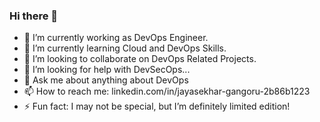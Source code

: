 ### Hi there 👋

- 🔭 I’m currently working as DevOps Engineer.
- 🌱 I’m currently learning Cloud and DevOps Skills.
- 👯 I’m looking to collaborate on DevOps Related Projects.
- 🤔 I’m looking for help with DevSecOps...
- 💬 Ask me about anything about DevOps
- 📫 How to reach me: linkedin.com/in/jayasekhar-gangoru-2b86b1223
- ⚡ Fun fact: I may not be special, but I’m definitely limited edition!
